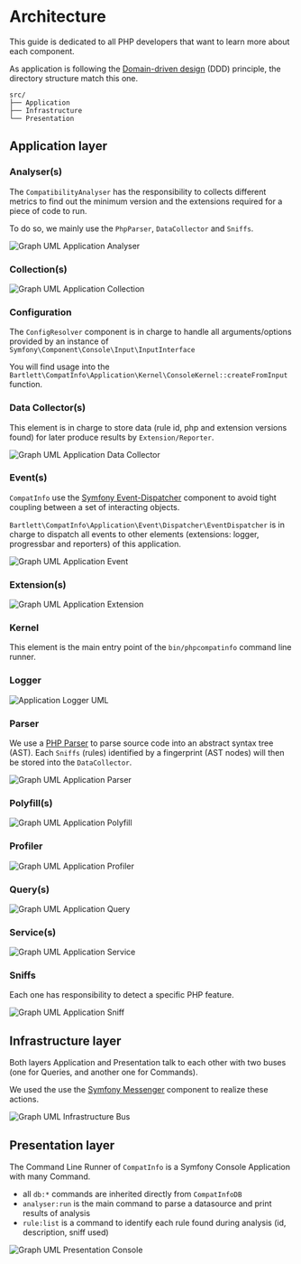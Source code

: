 <!-- markdownlint-disable MD013 -->
# Architecture

This guide is dedicated to all PHP developers that want to learn more about each component.

As application is following the [Domain-driven design][ddd-archi] (DDD) principle, the directory structure match this one.

```text
src/
├── Application
├── Infrastructure
└── Presentation
```

## Application layer

### Analyser(s)

The `CompatibilityAnalyser` has the responsibility to collects different metrics to find out the minimum version
and the extensions required for a piece of code to run.

To do so, we mainly use the `PhpParser`, `DataCollector` and `Sniffs`.

![Graph UML Application Analyser](../assets/images/application-analyser.graphviz.svg)

### Collection(s)

![Graph UML Application Collection](../assets/images/application-collection.graphviz.svg)

### Configuration

The `ConfigResolver` component is in charge to handle all arguments/options provided by an instance of `Symfony\Component\Console\Input\InputInterface`

You will find usage into the `Bartlett\CompatInfo\Application\Kernel\ConsoleKernel::createFromInput` function.

### Data Collector(s)

This element is in charge to store data (rule id, php and extension versions found) for later produce results by `Extension/Reporter`.

![Graph UML Application Data Collector](../assets/images/application-datacollector.graphviz.svg)

### Event(s)

`CompatInfo` use the [Symfony Event-Dispatcher][sf-event-dispatcher] component to avoid tight coupling
between a set of interacting objects.

`Bartlett\CompatInfo\Application\Event\Dispatcher\EventDispatcher` is in charge to dispatch all events
to other elements (extensions: logger, progressbar and reporters) of this application.

![Graph UML Application Event](../assets/images/application-event.graphviz.svg)

### Extension(s)

![Graph UML Application Extension](../assets/images/application-extension.graphviz.svg)

### Kernel

This element is the main entry point of the `bin/phpcompatinfo` command line runner.

### Logger

![Application Logger UML](../assets/images/application-logger.graphviz.svg)

### Parser

We use a [PHP Parser][php-parser] to parse source code into an abstract syntax tree (AST).
Each `Sniffs` (rules) identified by a fingerprint (AST nodes) will then be stored into the `DataCollector`.

![Graph UML Application Parser](../assets/images/application-parser.graphviz.svg)

### Polyfill(s)

![Graph UML Application Polyfill](../assets/images/application-polyfills.graphviz.svg)

### Profiler

![Graph UML Application Profiler](../assets/images/application-profiler.graphviz.svg)

### Query(s)

![Graph UML Application Query](../assets/images/application-query.graphviz.svg)

### Service(s)

![Graph UML Application Service](../assets/images/application-service.graphviz.svg)

### Sniffs

Each one has responsibility to detect a specific PHP feature.

![Graph UML Application Sniff](../assets/images/application-sniffs.graphviz.svg)

## Infrastructure layer

Both layers Application and Presentation talk to each other with two buses (one for Queries, and another one for Commands).

We used the use the [Symfony Messenger][sf-messenger] component to realize these actions.

![Graph UML Infrastructure Bus](../assets/images/infrastructure-bus.graphviz.svg)

## Presentation layer

The Command Line Runner of `CompatInfo` is a Symfony Console Application with many Command.

- all `db:*` commands are inherited directly from `CompatInfoDB`
- `analyser:run` is the main command to parse a datasource and print results of analysis
- `rule:list` is a command to identify each rule found during analysis (id, description, sniff used)

![Graph UML Presentation Console](../assets/images/presentation-console.graphviz.svg)

[ddd-archi]: https://en.wikipedia.org/wiki/Domain-driven_design
[sf-event-dispatcher]: https://symfony.com/doc/current/components/event_dispatcher.html
[sf-messenger]: https://symfony.com/doc/current/components/messenger.html
[php-parser]: https://github.com/nikic/PHP-Parser
